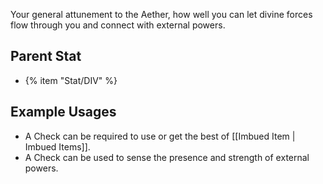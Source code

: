 Your general attunement to the Aether, how well you can let divine forces flow through you and connect with external powers.

## Parent Stat

* {% item "Stat/DIV" %}

## Example Usages

* A Check can be required to use or get the best of [[Imbued Item | Imbued Items]].
* A Check can be used to sense the presence and strength of external powers.
